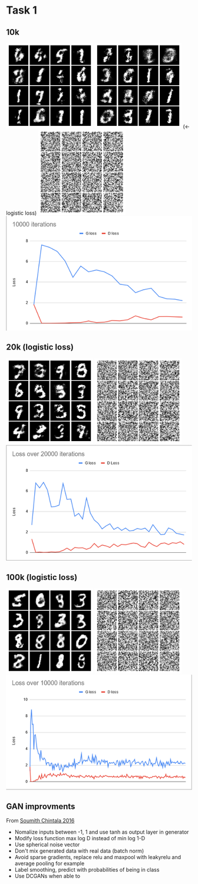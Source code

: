 # Task 1

## 10k
![10k final image](./Images/10kFinal.png)
![10k final image (Logistic loss)](./Images/10kLogistic.png) (<- logistic loss)
![10k evolution](./Images/10k.gif)
![10k loss](./Images/10k.PNG)

## 20k (logistic loss)
![20k final image](./Images/20kFinal.png)
![20k evolution](./Images/20k.gif)
![20k loss](./Images/20k.PNG)

## 100k (logistic loss)
![100k final image](./Images/100kFinal.png)
![100k evolution](./Images/100k.gif)
![100k loss](./Images/100k.PNG)

## GAN improvments

From [Soumith Chintala 2016](https://www.youtube.com/watch?v=myGAju4L7O8)

- Nomalize inputs between -1, 1 and use tanh as output layer in generator
- Modify loss function max log D instead of min log 1-D
- Use spherical noise vector 
- Don't mix generated data with real data (batch norm)
- Avoid sparse gradients, replace relu and maxpool with leakyrelu and average pooling for example
- Label smoothing, predict with probabilities of being in class
- Use DCGANs when able to
